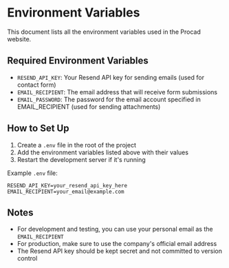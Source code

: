 # Environment Variables

This document lists all the environment variables used in the Procad website.

## Required Environment Variables

- `RESEND_API_KEY`: Your Resend API key for sending emails (used for contact form)
- `EMAIL_RECIPIENT`: The email address that will receive form submissions
- `EMAIL_PASSWORD`: The password for the email account specified in EMAIL_RECIPIENT (used for sending attachments)

## How to Set Up

1. Create a `.env` file in the root of the project
2. Add the environment variables listed above with their values
3. Restart the development server if it's running

Example `.env` file:
```
RESEND_API_KEY=your_resend_api_key_here
EMAIL_RECIPIENT=your_email@example.com
```

## Notes

- For development and testing, you can use your personal email as the `EMAIL_RECIPIENT`
- For production, make sure to use the company's official email address
- The Resend API key should be kept secret and not committed to version control
